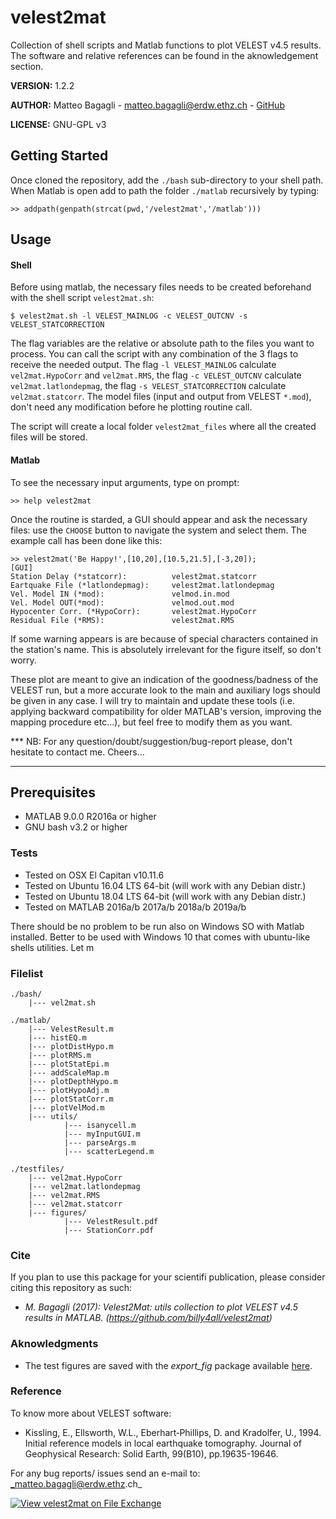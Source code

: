 # velest2mat

Collection of shell scripts and Matlab functions to plot VELEST v4.5 results. The software and relative references can be found in the aknowledgement section.

**VERSION:** 1.2.2

**AUTHOR:**  Matteo Bagagli - <matteo.bagagli@erdw.ethz.ch> - [GitHub](https://github.com/billy4all)

**LICENSE:**  GNU-GPL v3

## Getting Started
Once cloned the repository, add the `./bash` sub-directory to your shell path. When Matlab is open add to path the folder `./matlab` recursively by typing:

```
>> addpath(genpath(strcat(pwd,'/velest2mat','/matlab')))

```
## Usage

#### Shell
Before using matlab, the necessary files needs to be created beforehand with the shell script `velest2mat.sh`:

```
$ velest2mat.sh -l VELEST_MAINLOG -c VELEST_OUTCNV -s VELEST_STATCORRECTION
```
The flag variables are the relative or absolute path to the files you want to process. You can call the script with any combination of the 3 flags to receive  the needed output. The flag `-l VELEST_MAINLOG` calculate `vel2mat.HypoCorr` and `vel2mat.RMS`, the flag `-c VELEST_OUTCNV` calculate `vel2mat.latlondepmag`, the flag `-s VELEST_STATCORRECTION` calculate `vel2mat.statcorr`. The model files (input and output from VELEST `*.mod`), don't need any modification before he plotting routine call.

The script will create a local folder `velest2mat_files` where all the created files will be stored.

#### Matlab
To see the necessary input arguments, type on prompt:

```
>> help velest2mat
```

Once the routine is starded, a GUI should appear and ask the necessary files: use the `CHOOSE` button to navigate the system and select them. The example call has been done like this:

```
>> velest2mat('Be Happy!',[10,20],[10.5,21.5],[-3,20]);
[GUI]
Station Delay (*statcorr): 			velest2mat.statcorr
Eartquake File (*latlondepmag): 	velest2mat.latlondepmag
Vel. Model IN (*mod): 				velmod.in.mod
Vel. Model OUT(*mod): 				velmod.out.mod
Hypocenter Corr. (*HypoCorr): 		velest2mat.HypoCorr
Residual File (*RMS): 				velest2mat.RMS
```

  If some warning appears is are because of special characters contained in
  the station's name. This is absolutely irrelevant for the figure itself, so
  don't worry.



  These plot are meant to give an indication of the goodness/badness of the
  VELEST run, but a more accurate look to the main and auxiliary logs should be
  given in any case. I will try to maintain and update these tools (i.e. applying
  backward compatibility for older MATLAB's version, improving the mapping
  procedure etc...), but feel free to modify them as you want.

  *** NB: For any question/doubt/suggestion/bug-report please, don't hesitate to contact me. Cheers...

------------

## Prerequisites

* MATLAB 9.0.0 R2016a or higher
* GNU bash v3.2 or higher

### Tests

* Tested on OSX El Capitan v10.11.6
* Tested on Ubuntu 16.04 LTS 64-bit (will work with any Debian distr.)
* Tested on Ubuntu 18.04 LTS 64-bit (will work with any Debian distr.)
* Tested on MATLAB 2016a/b 2017a/b 2018a/b 2019a/b

There should be no problem to be run also on Windows SO with Matlab installed.
Better to be used with Windows 10 that comes with ubuntu-like shells utilities.
Let m

### Filelist

```
./bash/
    |--- vel2mat.sh
```
```
./matlab/
    |--- VelestResult.m
    |--- histEQ.m
    |--- plotDistHypo.m
    |--- plotRMS.m
    |--- plotStatEpi.m
    |--- addScaleMap.m
    |--- plotDepthHypo.m
    |--- plotHypoAdj.m
    |--- plotStatCorr.m
    |--- plotVelMod.m
    |--- utils/
            |--- isanycell.m
            |--- myInputGUI.m
            |--- parseArgs.m
            |--- scatterLegend.m 
```
```
./testfiles/
    |--- vel2mat.HypoCorr
    |--- vel2mat.latlondepmag
    |--- vel2mat.RMS
    |--- vel2mat.statcorr
    |--- figures/
            |--- VelestResult.pdf
            |--- StationCorr.pdf
```

### Cite



If you plan to use this package for your scientifi publication, please consider citing this repository as such:

- _M. Bagagli (2017): Velest2Mat: utils collection to plot VELEST v4.5 results in MATLAB. (https://github.com/billy4all/velest2mat)_


### Aknowledgments
* The test figures are saved with the _export_fig_ package available [here](https://it.mathworks.com/matlabcentral/fileexchange/23629-export-fig).

### Reference
To know more about VELEST software:

* Kissling, E., Ellsworth, W.L., Eberhart‐Phillips, D. and Kradolfer, U., 1994. Initial reference models in local earthquake tomography. Journal of Geophysical Research: Solid Earth, 99(B10), pp.19635-19646.

For any bug reports/ issues send an e-mail to:
_matteo.bagagli@erdw.ethz.ch_


[![View velest2mat on File Exchange](https://www.mathworks.com/matlabcentral/images/matlab-file-exchange.svg)](https://ch.mathworks.com/matlabcentral/fileexchange/67283-velest2mat)
